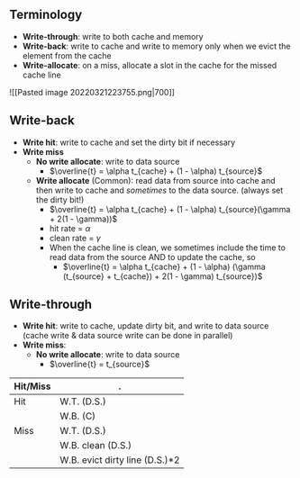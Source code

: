## Terminology
- **Write-through**: write to both cache and memory
- **Write-back**: write to cache and write to memory only when we evict the element from the cache
- **Write-allocate**: on a miss, allocate a slot in the cache for the missed cache line

![[Pasted image 20220321223755.png|700]]

## Write-back
- **Write hit**: write to cache and set the dirty bit if necessary
- **Write miss**
    - **No write allocate**: write to data source
        - $\overline{t} = \alpha t_{cache} + (1 - \alpha) t_{source}$
    - **Write allocate** (Common): read data from source into cache and then write to cache and *sometimes* to the data source. (always set the dirty bit!)
        - $\overline{t} = \alpha t_{cache} + (1 - \alpha) t_{source}(\gamma + 2(1 - \gamma))$
        - hit rate = $\alpha$
        - clean rate = $\gamma$
        - When the cache line is clean, we sometimes include the time to read data from the source AND to update the cache, so
            - $\overline{t} = \alpha t_{cache} + (1 - \alpha) (\gamma (t_{source} + t_{cache}) + 2(1 - \gamma) t_{source})$

## Write-through
- **Write hit**: write to cache, update dirty bit, and write to data source (cache write & data source write can be done in parallel)
- **Write miss**:
    - **No write allocate**: write to data source
        - $\overline{t} = t_{source}$

| Hit/Miss | .                               |
| -------- | ------------------------------- |
| Hit      | W.T. (D.S.)                     |
|          | W.B. (C)                        |
| Miss     | W.T. (D.S.)                     |
|          | W.B. clean (D.S.)               | 
|          | W.B. evict dirty line (D.S.)\*2 |
